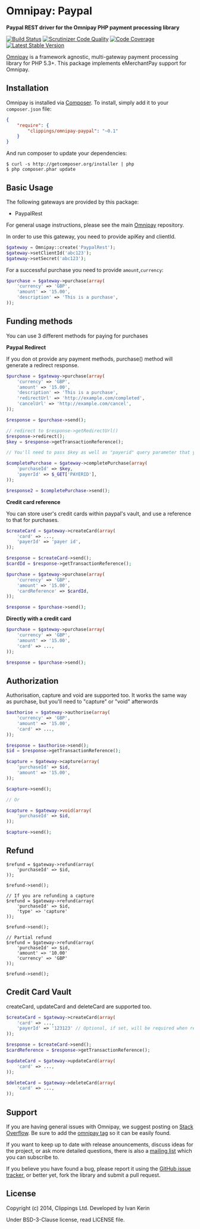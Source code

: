 Omnipay: Paypal
============

**Paypal REST driver for the Omnipay PHP payment processing library**

[![Build Status](https://travis-ci.org/clippings/omnipay-paypal.png?branch=master)](https://travis-ci.org/clippings/omnipay-paypal)
[![Scrutinizer Code Quality](https://scrutinizer-ci.com/g/clippings/omnipay-paypal/badges/quality-score.png)](https://scrutinizer-ci.com/g/clippings/omnipay-paypal/)
[![Code Coverage](https://scrutinizer-ci.com/g/clippings/omnipay-paypal/badges/coverage.png)](https://scrutinizer-ci.com/g/clippings/omnipay-paypal/)
[![Latest Stable Version](https://poser.pugx.org/clippings/omnipay-paypal/v/stable.png)](https://packagist.org/packages/clippings/omnipay-paypal)

[Omnipay](https://github.com/omnipay/omnipay) is a framework agnostic, multi-gateway payment
processing library for PHP 5.3+. This package implements eMerchantPay support for Omnipay.

## Installation

Omnipay is installed via [Composer](http://getcomposer.org/). To install, simply add it
to your `composer.json` file:

```json
{
    "require": {
        "clippings/omnipay-paypal": "~0.1"
    }
}
```

And run composer to update your dependencies:

    $ curl -s http://getcomposer.org/installer | php
    $ php composer.phar update

## Basic Usage

The following gateways are provided by this package:

* PaypalRest

For general usage instructions, please see the main [Omnipay](https://github.com/omnipay/omnipay)
repository.

In order to use this gateway, you need to provide apiKey and clientId.

```php
$gateway = Omnipay::create('PaypalRest');
$gateway->setClientId('abc123');
$gateway->setSecret('abc123');
```

For a successful purchase you need to provide  ``amount``,``currency``:

```php
$purchase = $gateway->purchase(array(
    'currency' => 'GBP',
    'amount' => '15.00',
    'description' => 'This is a purchase',
));
```

Funding methods
---------------

You can use 3 different methods for paying for purchases

__Paypal Redirect__

If you don ot provide any payment methods, purchase() method will generate a redirect response.

```php
$purchase = $gateway->purchase(array(
    'currency' => 'GBP',
    'amount' => '15.00',
    'description' => 'This is a purchase',
    'redirectUrl' => 'http://example.com/completed',
    'cancelUrl' => 'http://example.com/cancel',
));

$response = $purchase->send();

// redirect to $response->getRedirectUrl()
$response->redirect();
$key = $response->getTransactionReference();

// You'll need to pass $key as well as "payerid" query parameter that you'll get from paypal redirecting back to your site

$completePurchase = $gateway->completePurchase(array(
    'purchaseId' => $key,
    'payerId' => $_GET['PAYERID'],
));

$response2 = $completePurchase->send();
```

__Credit card reference__

You can store user's credit cards within paypal's vault, and use a reference to that for purchases.

```php
$createCard = $gateway->createCard(array(
    'card' => ...,
    'payerId' => 'payer id',
));

$response = $createCard->send();
$cardId = $response->getTransactionReference();

$purchase = $gateway->purchase(array(
    'currency' => 'GBP',
    'amount' => '15.00',
    'cardReference' => $cardId,
));

$response = $purchase->send();
```

__Directly with a credit card__

```php
$purchase = $gateway->purchase(array(
    'currency' => 'GBP',
    'amount' => '15.00',
    'card' => ...,
));

$response = $purchase->send();
```

Authorization
-------------

Authorisation, capture and void are supported too. It works the same way as purchase, but you'll need to "capture" or "void" afterwords

```php
$authorise = $gateway->authorise(array(
    'currency' => 'GBP',
    'amount' => '15.00',
    'card' => ...,
));

$response = $authorise->send();
$id = $response->getTransactionReference();

$capture = $gateway->capture(array(
    'purchaseId' => $id,
    'amount' => '15.00',
));

$capture->send();

// Or

$capture = $gateway->void(array(
    'purchaseId' => $id,
));

$capture->send();

```

Refund
------

```
$refund = $gateway->refund(array(
    'purchaseId' => $id,
));

$refund->send();

// If you are refunding a capture
$refund = $gateway->refund(array(
    'purchaseId' => $id,
    'type' => 'capture'
));

$refund->send();

// Partial refund
$refund = $gateway->refund(array(
    'purchaseId' => $id,
    'amount' => '10.00'
    'currency' => 'GBP'
));

$refund->send();
```

Credit Card Vault
-----------------

createCard, updateCard and deleteCard are supported too.

```php
$createCard = $gateway->createCard(array(
    'card' => ...,
    'payerId' => '123123' // Optional, if set, will be required when referencing for a purchase later
));

$response = $createCard->send();
$cardReference = $response->getTransactionReference();

$updateCard = $gateway->updateCard(array(
    'card' => ...,
));

$deleteCard = $gateway->deleteCard(array(
    'card' => ...,
));
```

## Support

If you are having general issues with Omnipay, we suggest posting on
[Stack Overflow](http://stackoverflow.com/). Be sure to add the
[omnipay tag](http://stackoverflow.com/questions/tagged/omnipay) so it can be easily found.

If you want to keep up to date with release anouncements, discuss ideas for the project,
or ask more detailed questions, there is also a [mailing list](https://groups.google.com/forum/#!forum/omnipay) which
you can subscribe to.

If you believe you have found a bug, please report it using the [GitHub issue tracker](https://github.com/clippings/omnipay-emp/issues),
or better yet, fork the library and submit a pull request.

License
-------

Copyright (c) 2014, Clippings Ltd. Developed by Ivan Kerin

Under BSD-3-Clause license, read LICENSE file.
